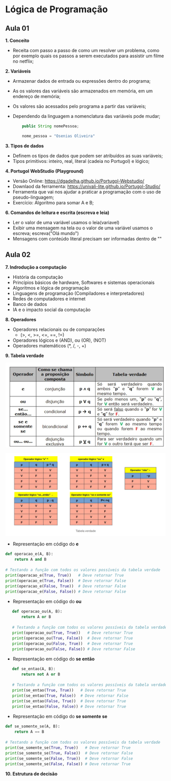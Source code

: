 # Lógica de Programação
## Aula 01

**1. Conceito**

   * Receita com passo a passo de como um resolver um problema, como por exemplo quais os passos a serem executados para assistir um filme no netflix;

**2. Variáveis**
   * Armazenar dados de entrada ou expressões dentro do programa;
   * As os valores das variáveis são armazenados em memória, em um endereço de memória;
   * Os valores são acessados pelo programa a partir das variáveis;
   * Dependendo da linguagem a nomenclatura das variáveis pode mudar;

     ~~~java
         public String nomePessoa;
     ~~~
     ~~~python
         nome_pessoa = "Osenias Oliveira"
     ~~~

**3. Tipos de dados**

   * Definem os tipos de dados que podem ser atribuídos as suas variáveis;
   * Tipos primitivos: inteiro, real, literal (cadeia no Portugol) e lógico;

**4. Portugol WebStudio (Playground)**

   * Versão Online: https://dgadelha.github.io/Portugol-Webstudio/
   * Downlaod da ferramenta: https://univali-lite.github.io/Portugol-Studio/
   * Ferramenta que vai nos ajudar a praticar a programação com o uso de pseudo-linguagem;
   * Exercício: Algoritmo para somar A e B;

**6. Comandos de leitura e escrita (escreva e leia)**

   * Ler o valor de uma variável usamos o leia(variavel)
   * Exibir uma mensagem na tela ou o valor de uma variável usamos o escreva; escreva("Olá mundo")
   * Mensagens com conteúdo literal precisam ser informadas dentro de ""

## Aula 02

**7. Indrodução a computação**

   * História da computação
   * Princípios básicos de hardware, Softwares e sistemas operacionais
   * Algoritmos e lógica de programação
   * Linguagens de programação (Compiladores e interpretadores)
   * Redes de computadores e internet
   * Banco de dados
   * IA e o impacto social da computação

**8. Operadores**

   * Operadores relacionais ou de comparações
      * (>, <, >=, <=, ==, !=)
   * Operadores lógicos e (AND), ou (OR), (NOT)
   * Operadores matemáticos (*, /, -, +)

**9. Tabela verdade**

   ![Alt ou título da imagem](/images/tabelaVerdade01.png)

   ![Alt ou título da imagem](/images/tabelaVerdade02.png)

   * Representação em código do **e**
   ```python
   def operacao_e(A, B):
       return A and B

   # Testando a função com todos os valores possíveis da tabela verdade
   print(operacao_e(True, True))   # Deve retornar True
   print(operacao_e(True, False))  # Deve retornar False
   print(operacao_e(False, True))  # Deve retornar False
   print(operacao_e(False, False)) # Deve retornar False
   ```

   * Representação em código do **ou**
   ```python
      def operacao_ou(A, B):
          return A or B

      # Testando a função com todos os valores possíveis da tabela verdade
      print(operacao_ou(True, True))   # Deve retornar True
      print(operacao_ou(True, False))  # Deve retornar True
      print(operacao_ou(False, True))  # Deve retornar True
      print(operacao_ou(False, False)) # Deve retornar False
   ```

   * Representação em código do **se então**
   ```python
      def se_entao(A, B):
          return not A or B

      # Testando a função com todos os valores possíveis da tabela verdade
      print(se_entao(True, True))   # Deve retornar True
      print(se_entao(True, False))  # Deve retornar False
      print(se_entao(False, True))  # Deve retornar True
      print(se_entao(False, False)) # Deve retornar True
   ```

   * Representação em código do **se somente se**
   ```python
   def se_somente_se(A, B):
       return A == B

   # Testando a função com todos os valores possíveis da tabela verdade
   print(se_somente_se(True, True))   # Deve retornar True
   print(se_somente_se(True, False))  # Deve retornar False
   print(se_somente_se(False, True))  # Deve retornar False
   print(se_somente_se(False, False)) # Deve retornar True
   ```
**10. Estrutura de decisão**






